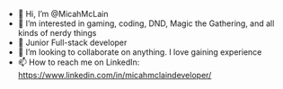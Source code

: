 - 👋 Hi, I’m @MicahMcLain
- 👀 I’m interested in gaming, coding, DND, Magic the Gathering, and all kinds of nerdy things
- 🌱 Junior Full-stack developer
- 💞️ I’m looking to collaborate on anything. I love gaining experience
- 📫 How to reach me on LinkedIn: https://www.linkedin.com/in/micahmclaindeveloper/

<!---
MicahMcLain/MicahMcLain is a ✨ special ✨ repository because its `README.md` (this file) appears on your GitHub profile.
You can click the Preview link to take a look at your changes.
--->
